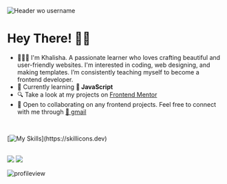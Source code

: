 ![Header wo username](https://github.com/stkhalisha/stkhalisha/assets/60285814/79f2846a-cb57-49ef-9b25-46c6dd82908d)

<h1> Hey There! 👋🏼</h1>

- 👩🏽‍💻 I'm Khalisha. A passionate learner who loves crafting beautiful and user-friendly websites. I'm interested in coding, web designing, and making templates. I’m consistently teaching myself to become a frontend developer.
- 🌱 Currently learning **📌 JavaScript**
- 🔍 Take a look at my projects on <a href="https://www.frontendmentor.io/profile/stkhalisha" target="_blank" rel="noreferrer">Frontend Mentor</a>
- 🤝 Open to collaborating on any frontend projects. Feel free to connect with me through <a href="mailto:khalisha.code@gmail.com" target="_blank" rel="noreferrer">💌 gmail</a> 

<br>

[![My Skills](https://skillicons.dev/icons?i=js,html,css,tailwind,sass,bootstrap,figma,vscode,git,github,notion,)](https://skillicons.dev)

<br>

<div align="left">
  
  <img src="https://github-readme-stats.vercel.app/api?username=stkhalisha&show_icons=true&theme=calm_pink" />
  <img src="https://github-readme-stats.vercel.app/api/top-langs/?username=stkhalisha&hide_progress=true&layout=compact&theme=calm_pink&hide_border=true" " />
</div>



<p align="left"><img src="https://komarev.com/ghpvc/?username=stkhalisha&color=E4C59E&style=flat" alt="profileview"/></p>

